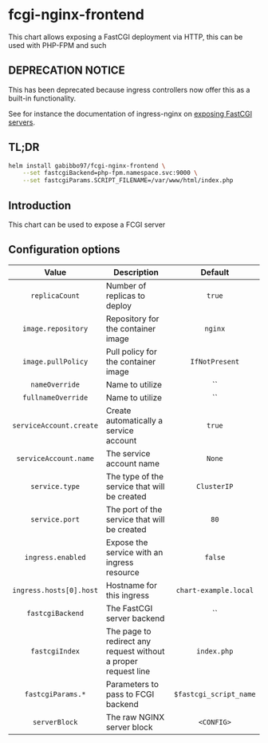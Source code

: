 # fcgi-nginx-frontend

This chart allows exposing a FastCGI deployment via HTTP, this can be used with PHP-FPM and such

## DEPRECATION NOTICE

This has been deprecated because ingress controllers now offer this as a built-in functionality.

See for instance the documentation of ingress-nginx on [exposing FastCGI servers](https://kubernetes.github.io/ingress-nginx/user-guide/fcgi-services).

## TL;DR

```bash
helm install gabibbo97/fcgi-nginx-frontend \
    --set fastcgiBackend=php-fpm.namespace.svc:9000 \
    --set fastcgiParams.SCRIPT_FILENAME=/var/www/html/index.php
```

## Introduction

This chart can be used to expose a FCGI server

## Configuration options

|          Value          | Description                                                    |        Default         |
| :---------------------: | -------------------------------------------------------------- | :--------------------: |
|     `replicaCount`      | Number of replicas to deploy                                   |         `true`         |
|   `image.repository`    | Repository for the container image                             |        `nginx`         |
|   `image.pullPolicy`    | Pull policy for the container image                            |     `IfNotPresent`     |
|     `nameOverride`      | Name to utilize                                                |           ``           |
|   `fullnameOverride`    | Name to utilize                                                |           ``           |
| `serviceAccount.create` | Create automatically a service account                         |         `true`         |
|  `serviceAccount.name`  | The service account name                                       |         `None`         |
|     `service.type`      | The type of the service that will be created                   |      `ClusterIP`       |
|     `service.port`      | The port of the service that will be created                   |          `80`          |
|    `ingress.enabled`    | Expose the service with an ingress resource                    |        `false`         |
| `ingress.hosts[0].host` | Hostname for this ingress                                      | `chart-example.local`  |
|    `fastcgiBackend`     | The FastCGI server backend                                     |           ``           |
|     `fastcgiIndex`      | The page to redirect any request without a proper request line |      `index.php`       |
|    `fastcgiParams.*`    | Parameters to pass to FCGI backend                             | `$fastcgi_script_name` |
|      `serverBlock`      | The raw NGINX server block                                     |       `<CONFIG>`       |

